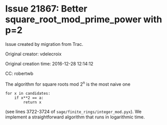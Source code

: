 # Issue 21867: Better square_root_mod_prime_power with p=2

Issue created by migration from Trac.

Original creator: vdelecroix

Original creation time: 2016-12-28 12:14:12

CC:  robertwb

The algorithm for square roots mod 2<sup>n</sup> is the most naive one

```
for x in candidates:
    if x**2 == a:
        return x
```

(see lines 3722-3724 of `sage/finite_rings/integer_mod.pyx`). We implement a straightforward algorithm that runs in logarithmic time.
